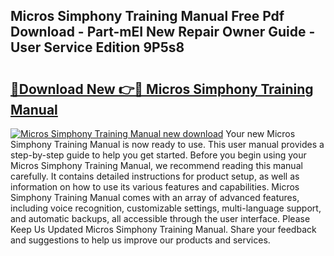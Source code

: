 ## Micros Simphony Training Manual Free Pdf Download - Part-mEI New Repair Owner Guide - User Service Edition 9P5s8

# <h2><a href="http://cf25673.oget.top/?id=Micros+Simphony+Training+Manual">🔗Download New 👉🔴 Micros Simphony Training Manual</a></h2>

[![Micros Simphony Training Manual new download](https://i.imgur.com/5g1atiW.png)](http://cf25673.oget.top/?id=Micros+Simphony+Training+Manual)
Your new Micros Simphony Training Manual is now ready to use. This user manual provides a step-by-step guide to help you get started. Before you begin using your Micros Simphony Training Manual, we recommend reading this manual carefully. It contains detailed instructions for product setup, as well as information on how to use its various features and capabilities. Micros Simphony Training Manual comes with an array of advanced features, including voice recognition, customizable settings, multi-language support, and automatic backups, all accessible through the user interface. Please Keep Us Updated Micros Simphony Training Manual. Share your feedback and suggestions to help us improve our products and services.
